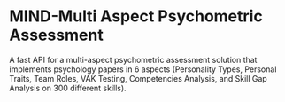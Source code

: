 # MIND-Multi Aspect Psychometric Assessment
A fast API for a multi-aspect psychometric assessment solution that implements psychology papers in 6 aspects (Personality Types, Personal Traits, Team Roles, VAK Testing, Competencies Analysis, and Skill Gap Analysis on 300 different skills).
